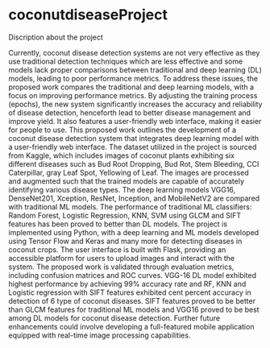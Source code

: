 # coconutdiseaseProject

Discription about the project


Currently, coconut disease detection systems are not very effective as they use traditional detection techniques which are less effective and some models lack proper comparisons between traditional and deep learning (DL) models, leading to poor performance metrics. To address these issues, the proposed work compares the traditional and deep learning models, with a focus on improving performance metrics. By adjusting the training process (epochs), the new system significantly increases the accuracy and reliability of disease detection, henceforth lead to better disease management and improve yield.  It also features a user-friendly web interface, making it easier for people to use. 
This proposed work outlines the development of a coconut disease detection system that integrates deep learning model with a user-friendly web interface. The dataset utilized in the project is sourced from Kaggle, which includes images of coconut plants exhibiting six different diseases such as Bud Root Dropping, Bud Rot, Stem Bleeding, CCI Caterpillar, gray Leaf Spot, Yellowing of Leaf.  The images are processed and augmented such that the trained models are capable of accurately identifying various disease types. The deep learning models VGG16, DenseNet201, Xception, ResNet, Inception, and MobileNetV2 are compared with traditional ML models. The performance of traditional ML classifiers: Random Forest, Logistic Regression, KNN, SVM using GLCM and SIFT features has been proved to better than DL models.
The project is implemented using Python, with a deep learning and ML models developed using Tensor Flow and Keras and many more for detecting diseases in coconut crops. The user interface is built with Flask, providing an accessible platform for users to upload images and interact with the system. 
The proposed work is validated through evaluation metrics, including confusion matrices and ROC curves.  VGG-16 DL model exhibited highest performance by achieving 99% accuracy rate and RF, KNN and Logistic regression with  SIFT features  exhibited cent percent accuracy in detection of 6 type of coconut diseases. 
SIFT features proved to be better than GLCM features for traditional ML models and VGG16 proved to be best among DL models for coconut disease detection.  Further future enhancements could involve developing a full-featured mobile application equipped with real-time image processing capabilities.
